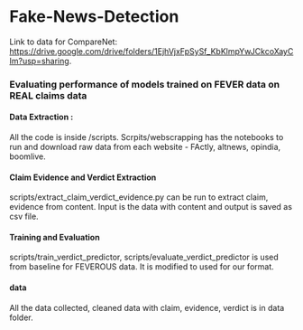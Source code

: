 # Fake-News-Detection

Link to data for CompareNet: https://drive.google.com/drive/folders/1EjhVjxFpSySf_KbKlmpYwJCkcoXayCIm?usp=sharing. 
















 ### Evaluating performance of models trained on FEVER data on REAL claims data

 
 
 #### Data Extraction :
  
 All the code is inside /scripts. Scrpits/webscrapping has the notebooks to run and download raw data from each website - FActly, altnews, opindia, boomlive. 
 
#### Claim Evidence and Verdict Extraction

scripts/extract_claim_verdict_evidence.py can be run to extract claim, evidence from content. Input is the data with content and output is saved as csv file. 

#### Training and Evaluation

scripts/train_verdict_predictor, scripts/evaluate_verdict_predictor is used from baseline for FEVEROUS data. It is modified to used for our format. 



#### data 

All the data collected, cleaned data with claim, evidence, verdict is in data folder. 
